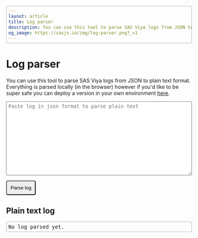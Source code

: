 ```yaml
---
layout: article
title: Log parser
description: You can use this tool to parse SAS Viya logs from JSON to plain text format.
og_image: https://sasjs.io/img/log-parser.png?_=1
---
```


# Log parser

You can use this tool to parse SAS Viya logs from JSON to plain text format.  Everything is parsed locally (in the browser) however if you'd like to be super safe you can deploy a version in your own environment [here](https://github.com/sasjs/viya-log-parser).

<style>
  button {
    background: #eeeeee;
    padding: 10px;
    cursor: pointer;
    border-radius: 4px;
  }

  button:hover {
    background: #e6e6e6;
  }

  button:focus {
    outline: none
  }

  textarea {
    padding: 5px;
  }

  pre {
    padding: 5px;
    border: 1px solid #b2b2b2;
    border-radius: 3px;

    overflow: auto;
    max-height: 80vh;
  }

  .md-sidebar--secondary {
    display: none;
  }

  .md-content {
    width: 80% !important;
    max-width: 80% !important;
  }
</style>

<textarea id="log_text" style="width: 100%; height: 200px;" placeholder="Paste log in json format to parse plain text"></textarea>

<button onclick="parseLogLines()" type="button" class="btn btn-primary">Parse log</button>

<div id="result">
  <h2>Plain text log</h2>
  <pre id="log_result" style="padding: 5px;">No log parsed yet.</pre>
</div>

<script>
  function htmlEncode(str) {
    const el = document.createElement('div')
    el.innerText = el.textContent = str
    str = el.innerHTML

    return str
  }

  const parseLogLines = () => {
    const logText = document.querySelector('#log_text').value
    let logLines = ''

    if (logText) {
      try {
        const logJson = JSON.parse(logText)

        for (let item of logJson.items) {
          logLines += `${htmlEncode(item.line)}\n`
        }
      } catch (err) {
        alert(`Error while parsing provided log.${err ? `\n${err}` : '' }`)
      }
    }

    if (logLines) {
      document.querySelector('#log_result').innerHTML = logLines
      document.querySelector('#log_text').value = ''
    } else if (logText) {
      alert(`Error while parsing provided log.`)
    }
  }
</script>
